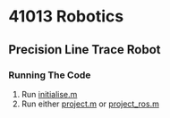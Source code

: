 # 41013 Robotics

## Precision Line Trace Robot

### Running The Code

1. Run [initialise.m]('initialise.m')
2. Run either [project.m]('src/project.m) or [project_ros.m]('src/project_ros.m')
